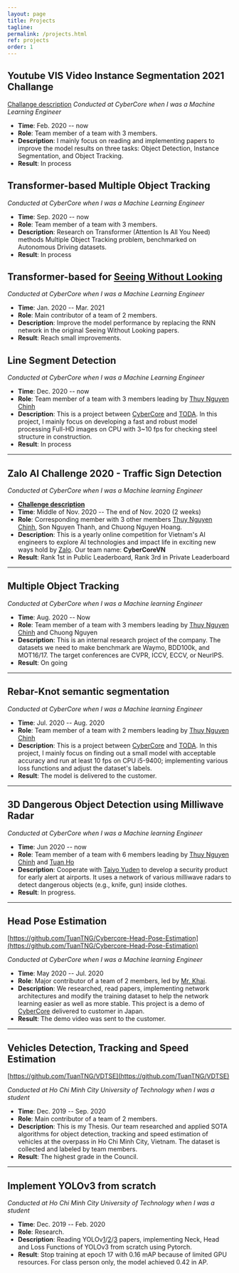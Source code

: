 ```yaml
---
layout: page
title: Projects
tagline: 
permalink: /projects.html
ref: projects
order: 1
---
```


## Youtube VIS Video Instance Segmentation 2021 Challange
[Challange description](https://youtube-vos.org/dataset/vis/)
*Conducted at CyberCore when I was a Machine Learning Engineer*
* **Time**: Feb. 2020 -- now
* **Role**: Team member of a team with 3 members.
* **Description**: I mainly focus on reading and implementing papers to improve the model results on three tasks: Object Detection, Instance Segmentation, and Object Tracking.
* **Result**: In process

## Transformer-based Multiple Object Tracking
*Conducted at CyberCore when I was a Machine Learning Engineer*
* **Time**: Sep. 2020 -- now
* **Role**: Team member of a team with 3 members.
* **Description**: Research on Transformer (Attention Is All You Need) methods Multiple Object Tracking problem, benchmarked on Autonomous Driving datasets.
* **Result**: In process

## Transformer-based for [Seeing Without Looking](https://arxiv.org/pdf/1912.12290.pdf)
*Conducted at CyberCore when I was a Machine Learning Engineer*
* **Time**: Jan. 2020 -- Mar. 2021
* **Role**: Main contributor of a team of 2 members.
* **Description**: Improve the model performance by replacing the RNN network in the original Seeing Without Looking papers.
* **Result**: Reach small improvements.

## Line Segment Detection
*Conducted at CyberCore when I was a Machine Learning Engineer*
* **Time**: Dec. 2020 -- now
* **Role**: Team member of a team with 3 members leading by [Thuy Nguyen Chinh](https://thuyngch.github.io/)
* **Description**: This is a project between [CyberCore](http://cybercore.co.jp/) and [TODA](https://www.toda.co.jp/english/). In this project, I mainly focus on developing a fast and robust model processing Full-HD images on CPU with 3~10 fps for checking steel structure in construction.
* **Result**: In process

------
## Zalo AI Challenge 2020 - Traffic Sign Detection
*Conducted at CyberCore when I was a Machine learning Engineer*
* [**Challenge description**](https://challenge.zalo.ai/portal/traffic-sign-detection)
* **Time**: Middle of Nov. 2020 -- The end of Nov. 2020 (2 weeks)
* **Role**: Corresponding member with 3 other members [Thuy Nguyen Chinh](https://thuyngch.github.io/), Son Nguyen Thanh, and Chuong Nguyen Hoang.
* **Description**: This is a yearly online competition for Vietnam's AI engineers to explore AI technologies and impact life in exciting new ways hold by [Zalo](https://en.wikipedia.org/wiki/VNG_Corporation). Our team name: **CyberCoreVN**
* **Result**: Rank 1st in Public Leaderboard, Rank 3rd in Private Leaderboard

------
## Multiple Object Tracking
*Conducted at CyberCore when I was a Machine learning Engineer*
* **Time**: Aug. 2020 -- Now
* **Role**: Team member of a team with 3 members leading by [Thuy Nguyen Chinh](https://thuyngch.github.io/) and Chuong Nguyen
* **Description**: This is an internal research project of the company. The datasets we need to make benchmark are Waymo, BDD100k, and MOT16/17. The target conferences are CVPR, ICCV, ECCV, or NeurIPS.
* **Result**: On going


------
## Rebar-Knot semantic segmentation
*Conducted at CyberCore when I was a Machine learning Engineer*
* **Time**: Jul. 2020 -- Aug. 2020
* **Role**: Team member of a team with 2 members leading by [Thuy Nguyen Chinh](https://thuyngch.github.io/)
* **Description**: This is a project between [CyberCore](http://cybercore.co.jp/) and [TODA](https://www.toda.co.jp/english/). In this project, I mainly focus on finding out a small model with acceptable accuracy and run at least 10 fps on CPU i5-9400; implementing various loss functions and adjust the dataset's labels.
* **Result**: The model is delivered to the customer.

------
## 3D Dangerous Object Detection using Milliwave Radar
*Conducted at CyberCore when I was a Machine learning Engineer*
* **Time**: Jun 2020 -- now
* **Role**: Team member of a team with 6 members leading by [Thuy Nguyen Chinh](https://thuyngch.github.io/) and [Tuan Ho](https://www.linkedin.com/in/tuan-ho-4bba81174/?originalSubdomain=vn)
* **Description**: Cooperate with [Taiyo Yuden](https://www.yuden.co.jp/eu/) to develop a security product for early alert at airports. It uses a network of various milliwave radars to detect dangerous objects (e.g., knife, gun) inside clothes.
* **Result**: In progress.

------
## Head Pose Estimation
[https://github.com/TuanTNG/Cybercore-Head-Pose-Estimation](https://github.com/TuanTNG/Cybercore-Head-Pose-Estimation)

*Conducted at CyberCore when I was a Machine learning Engineer*
* **Time**: May 2020 -- Jul. 2020
* **Role**: Major contributor of a team of 2 members, led by [Mr. Khai](https://www.linkedin.com/in/nqkhai1706/?originalSubdomain=vn).
* **Description**: We researched, read papers, implementing network architectures and modify the training dataset to help the network learning easier as well as more stable. This project is a demo of [CyberCore](http://cybercore.co.jp/) delivered to customer in Japan.
* **Result**: The demo video was sent to the customer.

------
## Vehicles Detection, Tracking and Speed Estimation
[https://github.com/TuanTNG/VDTSE](https://github.com/TuanTNG/VDTSE)

*Conducted at Ho Chi Minh City University of Technology when I was a student*
* **Time**: Dec. 2019 -- Sep. 2020
* **Role**: Main contributor of a team of 2 members.
* **Description**: This is my Thesis. Our team researched and applied SOTA algorithms for object detection, tracking and speed estimation of vehicles at the overpass in Ho Chi Minh City, Vietnam. The dataset is collected and labeled by team members.
* **Result**: The highest grade in the Council.

------
## Implement YOLOv3 from scratch
*Conducted at Ho Chi Minh City University of Technology when I was a student*
* **Time**: Dec. 2019 -- Feb. 2020
* **Role**: Research.
* **Description**: Reading YOLOv[1](https://arxiv.org/pdf/1506.02640.pdf)/[2](https://arxiv.org/pdf/1612.08242.pdf)/[3](https://pjreddie.com/media/files/papers/YOLOv3.pdf) papers, implementing Neck, Head and Loss Functions of YOLOv3 from scratch using Pytorch.
* **Result**: Stop training at epoch 17 with 0.16 mAP because of limited GPU resources. For class person only, the model achieved 0.42 in AP.
